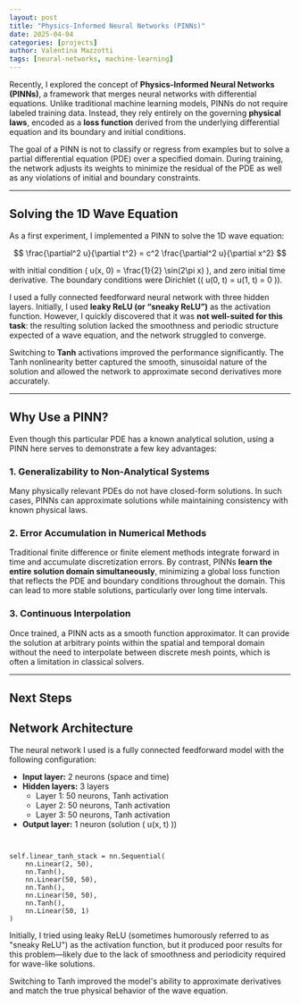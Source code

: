 ```yaml
---
layout: post
title: "Physics-Informed Neural Networks (PINNs)"
date: 2025-04-04
categories: [projects]
author: Valentina Mazzotti
tags: [neural-networks, machine-learning]
---
```



Recently, I explored the concept of **Physics-Informed Neural Networks (PINNs)**, a framework that merges neural networks with differential equations. Unlike traditional machine learning models, PINNs do not require labeled training data. Instead, they rely entirely on the governing **physical laws**, encoded as a **loss function** derived from the underlying differential equation and its boundary and initial conditions.

The goal of a PINN is not to classify or regress from examples but to solve a partial differential equation (PDE) over a specified domain. During training, the network adjusts its weights to minimize the residual of the PDE as well as any violations of initial and boundary constraints.

---

## Solving the 1D Wave Equation

As a first experiment, I implemented a PINN to solve the 1D wave equation:

$$ 
\frac{\partial^2 u}{\partial t^2} = c^2 \frac{\partial^2 u}{\partial x^2}
$$ 

with initial condition \( u(x, 0) = \frac{1}{2} \sin(2\pi x) \), and zero initial time derivative. The boundary conditions were Dirichlet (\( u(0, t) = u(1, t) = 0 \)).

I used a fully connected feedforward neural network with three hidden layers. Initially, I used **leaky ReLU (or “sneaky ReLU”)** as the activation function. However, I quickly discovered that it was **not well-suited for this task**: the resulting solution lacked the smoothness and periodic structure expected of a wave equation, and the network struggled to converge.

Switching to **Tanh** activations improved the performance significantly. The Tanh nonlinearity better captured the smooth, sinusoidal nature of the solution and allowed the network to approximate second derivatives more accurately.

---

## Why Use a PINN?

Even though this particular PDE has a known analytical solution, using a PINN here serves to demonstrate a few key advantages:

### 1. Generalizability to Non-Analytical Systems

Many physically relevant PDEs do not have closed-form solutions. In such cases, PINNs can approximate solutions while maintaining consistency with known physical laws.

### 2. Error Accumulation in Numerical Methods

Traditional finite difference or finite element methods integrate forward in time and accumulate discretization errors. By contrast, PINNs **learn the entire solution domain simultaneously**, minimizing a global loss function that reflects the PDE and boundary conditions throughout the domain. This can lead to more stable solutions, particularly over long time intervals.

### 3. Continuous Interpolation

Once trained, a PINN acts as a smooth function approximator. It can provide the solution at arbitrary points within the spatial and temporal domain without the need to interpolate between discrete mesh points, which is often a limitation in classical solvers.

---

## Next Steps

## Network Architecture

The neural network I used is a fully connected feedforward model with the following configuration:

- **Input layer:** 2 neurons (space and time)
- **Hidden layers:** 3 layers
  - Layer 1: 50 neurons, Tanh activation
  - Layer 2: 50 neurons, Tanh activation
  - Layer 3: 50 neurons, Tanh activation
- **Output layer:** 1 neuron (solution \( u(x, t) \))

```{python}


self.linear_tanh_stack = nn.Sequential(
    nn.Linear(2, 50),
    nn.Tanh(),
    nn.Linear(50, 50),
    nn.Tanh(),
    nn.Linear(50, 50),
    nn.Tanh(),
    nn.Linear(50, 1)
)
```

Initially, I tried using leaky ReLU (sometimes humorously referred to as "sneaky ReLU") as the activation function, but it produced poor results for this problem—likely due to the lack of smoothness and periodicity required for wave-like solutions.

Switching to Tanh improved the model's ability to approximate derivatives and match the true physical behavior of the wave equation.